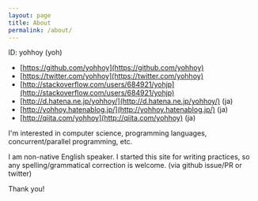 ```yaml
---
layout: page
title: About
permalink: /about/
---
```

ID: yohhoy (yoh)

* [https://github.com/yohhoy](https://github.com/yohhoy)
* [https://twitter.com/yohhoy](https://twitter.com/yohhoy)
* [http://stackoverflow.com/users/684921/yohjp](http://stackoverflow.com/users/684921/yohjp)
* [http://d.hatena.ne.jp/yohhoy/](http://d.hatena.ne.jp/yohhoy/) (ja)
* [http://yohhoy.hatenablog.jp/](http://yohhoy.hatenablog.jp/) (ja)
* [http://qiita.com/yohhoy](http://qiita.com/yohhoy) (ja)

I'm interested in computer science, programming languages, concurrent/parallel programming, etc.

I am non-native English speaker.
I started this site for writing practices, so any spelling/grammatical correction is welcome. (via github issue/PR or twitter)

Thank you!
